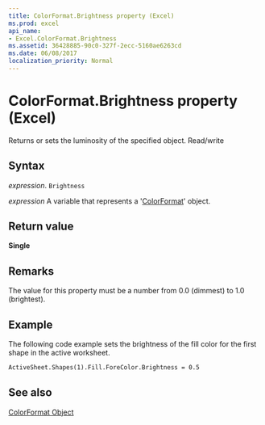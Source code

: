 ```yaml
---
title: ColorFormat.Brightness property (Excel)
ms.prod: excel
api_name:
- Excel.ColorFormat.Brightness
ms.assetid: 36428885-90c0-327f-2ecc-5160ae6263cd
ms.date: 06/08/2017
localization_priority: Normal
---
```



# ColorFormat.Brightness property (Excel)

Returns or sets the luminosity of the specified object. Read/write


## Syntax

_expression_. `Brightness`

_expression_ A variable that represents a '[ColorFormat](Excel.ColorFormat.md)' object.


## Return value

 **Single**


## Remarks

 The value for this property must be a number from 0.0 (dimmest) to 1.0 (brightest).


## Example

The following code example sets the brightness of the fill color for the first shape in the active worksheet.


```vb
ActiveSheet.Shapes(1).Fill.ForeColor.Brightness = 0.5
```


## See also


[ColorFormat Object](Excel.ColorFormat.md)

